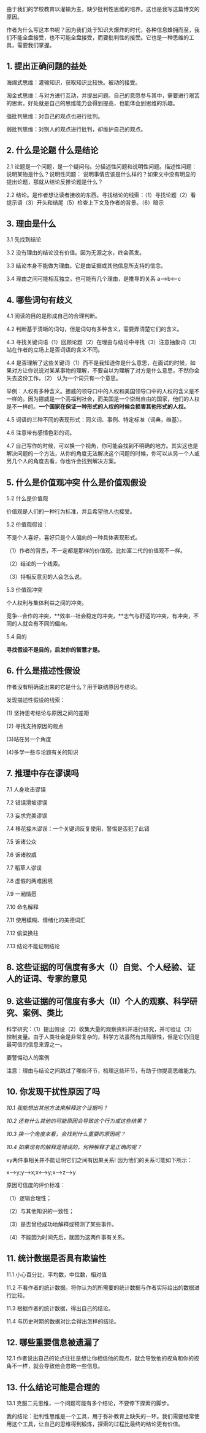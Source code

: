 由于我们的学校教育以灌输为主，缺少批判性思维的培养。这也是我写这篇博文的原因。

作者为什么写这本书呢？因为我们处于知识大爆炸的时代，各种信息蜂拥而至，我们不能全盘接受，也不可能全盘接受，而要批判性的接受。它也是一种思维的工具，需要我们掌握。

## 1. 提出正确问题的益处

海绵式思维：灌输知识，获取知识比较快。被动的接受。

淘金式思维：与对方进行互动，并提出问题。自己的意愿参与其中，需要进行艰苦的思索，好处就是自己的思维能力会得到提高，也能体会到思维的乐趣。

强批判思维：对自己的观点也进行批判。

弱批判思维：对别人的观点进行批判，却维护自己的观点。

## 2. 什么是论题 什么是结论

2.1 论题是一个问题，是一个疑问句。分描述性问题和说明性问题。描述性问题：说明某物是什么？说明性问题： 说明事情应该是什么样的？如果文中没有明显的提出论题，那就从结论反推论题是什么？

2.2 结论。是作者想让读者接收的东西。寻找结论的线索：（1）寻找论题（2）看提示语（3）开头和结尾（5）检查上下文及作者的背景。（6）暗示

## 3. 理由是什么

3.1 先找到结论

3.2 没有理由的结论没有价值。因为无源之水，终会蒸发。

3.3 结论本身不能做为理由。它是由证据或其他信息所支持的信念。

3.4 理由之间可能相互独立，也可能有几个理由，是推导的关系 a-->b<--c

## 4. 哪些词句有歧义

4.1 阅读的目的是形成自己的合理判断。

4.2 判断基于清晰的词句，但是词句有多种含义，需要弄清楚它们的含义。

4.3 寻找关键词语（1）回顾论题（2）在理由与结论中寻找（3）注意抽象词（3）站在作者的立场上是否词语的含义不同。

4.4 是否理解了这些关键词（1）而不是我知道你是什么意思，在面试的时候，如果对方让你说说对某某事物的理解，不要自以为理解了对方是什么意思，不然你会失去这份工作。（2） 认为一个词只有一个意思。

举例：人权有多种含义。挪威的领导口中的人权和美国领导口中的人权的含义是不一样的。因为挪威是一个高福利社会，而美国是一个崇尚自由的国家，他们的人权是不一样的。**一个国家在保证一种形式的人权的时候会损害其他形式的人权。**

4.5 词语的三种不同的表现形式：同义词、事例、特定标准（词典，维基）。

4.6 注意带有感情色彩的词。

4.7 自己写作的时候，可以换一个视角，你可能会找到不明确的地方。其实这也是解决问题的一个方法，从你的角度无法解决这个问题的时候，你可以从另一个人或另几个人的角度去看，你也许会找到解决方案。

## 5. 什么是价值观冲突 什么是价值观假设

5.2 什么是价值观

价值观是人们的一种行为标准，并且希望他人也接受。

5.2 价值观假设：

不是个人喜好，喜好只是个人偏向的一种具体表现形式。

（1）作者的背景，不一定都是那样的价值观。比如富二代的价值观不一样。

（2）结论的一个线索。

（3）持相反意见的人会怎么说。

5.3 价值观冲突

个人权利与集体利益之间的冲突。

竞争--合作的冲突，**效率--社会稳定的冲突，**志气与舒适的冲突，有冲突，不同的人就会有不同的偏向。

5.4 目的

**寻找假设不是目的，启发你的智慧才是。**

## 6. 什么是描述性假设

作者没有明确说出来的它是什么？用于联结原因与结论。

发现描述性假设的线索：

(1) 坚持思考结论与原因之间的差距

(2) 寻找支持原因的观点

(3)站在另一个角度

(4)多学一些与论题有关的知识

## 7. 推理中存在谬误吗

7.1 人身攻击谬误

7.2 错误滑坡谬误

7.3 妄求完美谬误

7.4 移花接木谬误：一个关键词反复使用，警惕是否犯了此错

7.5 诉诸公众

7.6 诉诸权威

7.7 稻草人谬误

7.8 虚假的两难困境

7.9 一厢情愿

7.10 命名解释

7.11 使用模糊、情绪化的美德词汇

7.12 偷梁换柱

7.13 结论不能证明结论

## 8. 这些证据的可信度有多大（I）自觉、个人经验、证人的证词、专家的意见

## 9. 这些证据的可信度有多大（II）个人的观察、科学研究、案例、类比

科学研究：（1）提出假设（2）收集大量的观察资料并进行研究，并可验证（3）控制变量。由于人类社会是非常复杂的，科学方法虽然有其局限性，但是它仍旧是最可信的信息来源之一。

要警惕动人的案例

注意：理由与结论之间跳过了哪些环节，梳理这些环节，有助于你提高思维能力。

## 10. 你发现干扰性原因了吗

*10.1 我能想出其他方法来解释这个证据吗？*

*10.2 还有什么其他的可能原因会导致这个行为或这些结果？*

*10.3 换一个角度来看，会找到什么重要的原因呢？*

*10.4 如果现有的解释是错误的，何种解释才是正确的呢？*

xy两件事相关并不能证明它们之间有因果关系! 因为他们的关系可能如下所示：

x-->y;y-->x;x<-->y;x-->z-->y

原因可信度的评价标准：

（1）逻辑合理性；

（2）与其他知识的一致性；

（3）是否曾经成功地解释或预测了某些事件。

（4）不能因为时间先后，就因为这两件事有关系。

## 11. 统计数据是否具有欺骗性

11.1 小心百分比，平均数，中位数，相对值

11.2 不看作者的统计数据。将你认为的所需要的统计数据与作者实际给出的数据进行比较。

11.3 根据作者的统计数据，得出自己的结论。

11.4 与历史时期的数据对比会得出怎样的结论。

## 12. 哪些重要信息被遗漏了

12.1 作者说出自己的论点往往是想让你相信他的观点，就会导致他的视角和你的视角不一样，就会导致他会忽略一些信息。

## 13. 什么结论可能是合理的

13.1 克服二元思维，一个问题可能有多个结论，不要停下探索的脚步。

我的结论：批判性思维是一个工具，用于弥补教育上缺失的一环。我们需要经常使用这个工具，让自己的思维得到锻炼，探索的过程比最终的结论更有价值。